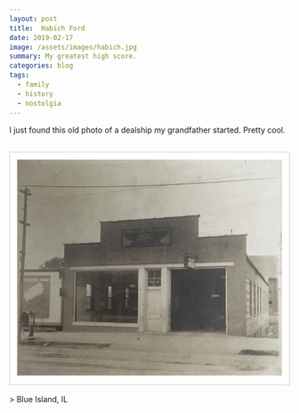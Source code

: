 ```yaml
---
layout: post
title:  Habich Ford
date: 2019-02-17
image: /assets/images/habich.jpg
summary: My greatest high score.
categories: blog
tags:
  - family
  - history
  - nostolgia
---
```


I just found this old photo of a dealship my grandfather started. Pretty cool.
<br><br>

  <div style="border:solid 1px #cecece;background: white;padding: 13px;">
<img src="/assets/images/habich.jpg" />
</div>
<br />
> Blue Island, IL
